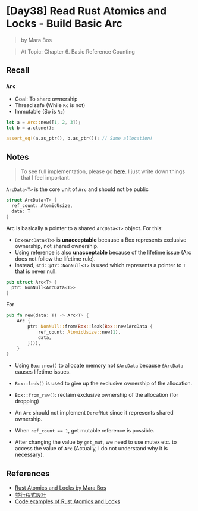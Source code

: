 # [Day38] Read Rust Atomics and Locks - Build Basic Arc

> by Mara Bos

> At Topic: Chapter 6. Basic Reference Counting

## Recall

### `Arc`

- Goal: To share ownership
- Thread safe (While `Rc` is not)
- Immutable (So is `Rc`)

```rust
let a = Arc::new([1, 2, 3]);
let b = a.clone();

assert_eq!(a.as_ptr(), b.as_ptr()); // Same allocation!
```

## Notes

> To see full implementation, please go [here](https://github.com/m-ou-se/rust-atomics-and-locks/blob/main/src/ch6_arc/s1_basic.rs). I just write down things that I feel important.

`ArcData<T>` is the core unit of `Arc` and should not be public

```rust
struct ArcData<T> {
  ref_count: AtomicUsize,
  data: T
}
```

Arc is basically a pointer to a shared `ArcData<T>` object. For this:

- `Box<ArcData<T>>` is **unacceptable** because a Box represents exclusive ownership, not shared ownership.
- Using reference is also **unacceptable** because of the lifetime issue (Arc does not follow the lifetime rule).
- Instead, `std::ptr::NonNull<T>` is used which represents a pointer to `T` that is never null.

```rust
pub struct Arc<T> {
  ptr: NonNull<ArcData<T>>
}
```

For

```rust
pub fn new(data: T) -> Arc<T> {
    Arc {
        ptr: NonNull::from(Box::leak(Box::new(ArcData {
            ref_count: AtomicUsize::new(1),
            data,
        }))),
    }
}
```

- Using `Box::new()` to allocate memory not `&ArcData` because `&ArcData` causes lifetime issues.
- `Box::leak()` is used to give up the exclusive ownership of the allocation.

- `Box::from_raw()`: reclaim exclusive ownership of the allocation (for dropping)
- An `Arc` should not implement `DerefMut` since it represents shared ownership.
- When `ref_count == 1`, get mutable reference is possible.
- After changing the value by `get_mut`, we need to use mutex etc. to access the value of `Arc` (Actually, I do not understand why it is necessary).

## References

- [Rust Atomics and Locks by Mara Bos](https://marabos.nl/atomics/)
- [並行程式設計](https://hackmd.io/@sysprog/concurrency/https%3A%2F%2Fhackmd.io%2F%40sysprog%2FS1AMIFt0D)
- [Code examples of Rust Atomics and Locks](https://github.com/m-ou-se/rust-atomics-and-locks)
